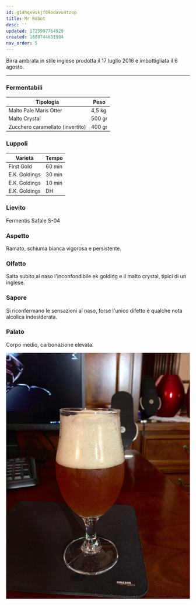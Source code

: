 ```yaml
---
id: g14hqx9skjf69odavu4tzop
title: Mr Robot
desc: ''
updated: 1725997764929
created: 1688744651984
nav_order: 5
---
```

Birra ambrata in stile inglese prodotta il 17 luglio 2016 e imbottigliata il 6 agosto.

---

### Fermentabili

| Tipologia                        | Peso   |
|----------------------------------|--------|
| Malto Pale Maris Otter           | 4,5 kg |
| Malto Crystal                    | 500 gr |
| Zucchero caramellato (invertito) | 400 gr |

### Luppoli

| Varietà       | Tempo  |
|---------------|--------|
| First Gold    | 60 min |
| E.K. Goldings | 30 min |
| E.K. Goldings | 10 min |
| E.K. Goldings | DH     |

### Lievito

Fermentis Safale S-04

### Aspetto

Ramato, schiuma bianca vigorosa e persistente.

### Olfatto

Salta subito al naso l'inconfondibile ek golding e il malto crystal, tipici di un inglese.

### Sapore

Si riconfermano le sensazioni al naso, forse l'unico difetto è qualche nota alcolica indesiderata.

### Palato

Corpo medio, carbonazione elevata.

![image](./assets/images/mrRobot.jpg)
